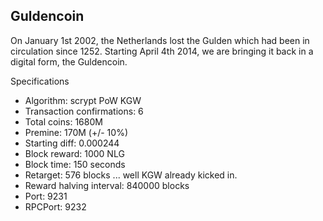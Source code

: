 Guldencoin
----------------

On January 1st 2002, the Netherlands lost the Gulden which had been in circulation since 1252.
Starting April 4th 2014, we are bringing it back in a digital form, the Guldencoin.


Specifications

 - Algorithm: scrypt PoW KGW
 - Transaction confirmations: 6
 - Total coins: 1680M
 - Premine: 170M (+/- 10%)
 - Starting diff: 0.000244
 - Block reward: 1000 NLG
 - Block time: 150 seconds
 - Retarget: 576 blocks ... well KGW already kicked in.
 - Reward halving interval: 840000 blocks
 - Port: 9231
 - RPCPort: 9232